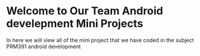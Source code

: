 # Welcome to Our Team Android develepment Mini Projects

In here we will view all of the mini project that we have coded in the subject PRM391 android development